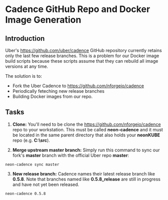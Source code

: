 # Cadence GitHub Repo and Docker Image Generation

## Introduction

Uber's https://github.com/uber/cadence GitHub repository currently retains only the last few release branches.  This is a problem for our Docker image build scripts because these scripts assume that they can rebuild all image versions at any time.

The solution is to:

* Fork the Uber Cadence to https://github.com/nforgeio/cadence
* Periodically feteching new release branches
* Building Docker images from our repo.

## Tasks

1. **Clone:** You'll need to be clone the https://github.com/nforgeio/cadence repo to your workstation.  This must be called **neon-cadence** and it must be located in the same parent directory that also holds your **neonKUBE** repo (e.g. **C:\src**).

2. **Merge upstream master branch:** Simply run this command to sync our fork's **master** branch with the official Uber repo **master**:

  ```
  neon-cadence sync master
  ```

3. **New release branch:** Cadence names their latest release branch like **0.5.8**.  Note that branches named like **0.5.8_release** are still in progress and have not yet been released.

  ```
  neon-cadence 0.5.8

  ```

